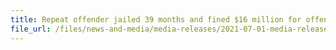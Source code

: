 ```yaml
---
title: Repeat offender jailed 39 months and fined $16 million for offences under Customs Act and Penal Code 
file_url: /files/news-and-media/media-releases/2021-07-01-media-release.pdf
---
```

